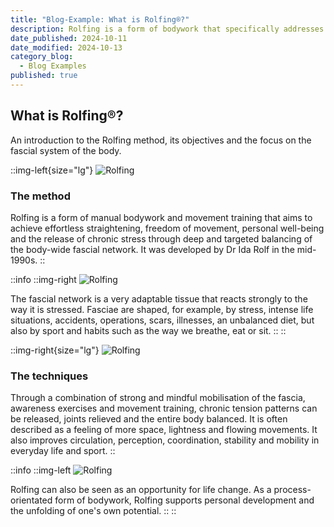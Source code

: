```yaml
---
title: "Blog-Example: What is Rolfing®?"
description: Rolfing is a form of bodywork that specifically addresses fascia. Highlight specific parts of your text with info, tip, hazard or custom callout boxes.
date_published: 2024-10-11
date_modified: 2024-10-13
category_blog:
  - Blog Examples
published: true
---
```

## What is Rolfing®?

An introduction to the Rolfing method, its objectives and the focus on the fascial system of the body.

::img-left{size="lg"}
![Rolfing](https://directus.lupinum.com/assets/3f1b7ee1-d525-46af-a7de-f87e988c2d1f)

### The method
Rolfing is a form of manual bodywork and movement training that aims to achieve effortless straightening, freedom of movement, personal well-being and the release of chronic stress through deep and targeted balancing of the body-wide fascial network. It was developed by Dr Ida Rolf in the mid-1990s.
::

::info
::img-right
![Rolfing](https://directus.lupinum.com/assets/361edb50-797d-42c1-b420-bdd473cec104)

The fascial network is a very adaptable tissue that reacts strongly to the way it is stressed. Fasciae are shaped, for example, by stress, intense life situations, accidents, operations, scars, illnesses, an unbalanced diet, but also by sport and habits such as the way we breathe, eat or sit.
::
::

::img-right{size="lg"}
![Rolfing](https://directus.lupinum.com/assets/87eeaba0-6a79-4155-9931-3e6cce768da6)

### The techniques
Through a combination of strong and mindful mobilisation of the fascia, awareness exercises and movement training, chronic tension patterns can be released, joints relieved and the entire body balanced. It is often described as a feeling of more space, lightness and flowing movements. It also improves circulation, perception, coordination, stability and mobility in everyday life and sport.
::

::info
::img-left
![Rolfing](https://directus.lupinum.com/assets/5855fa21-ca81-4e08-b5ab-6c0ef64df101)

Rolfing can also be seen as an opportunity for life change. As a process-orientated form of bodywork, Rolfing supports personal development and the unfolding of one's own potential.
::
::